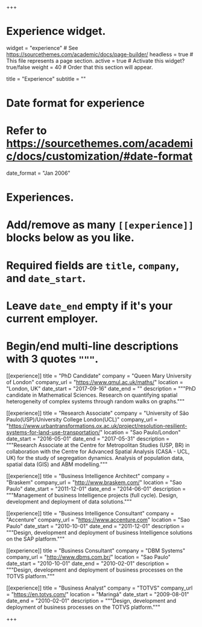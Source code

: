 +++
# Experience widget.
widget = "experience"  # See https://sourcethemes.com/academic/docs/page-builder/
headless = true  # This file represents a page section.
active = true  # Activate this widget? true/false
weight = 40  # Order that this section will appear.

title = "Experience"
subtitle = ""

# Date format for experience
#   Refer to https://sourcethemes.com/academic/docs/customization/#date-format
date_format = "Jan 2006"

# Experiences.
#   Add/remove as many `[[experience]]` blocks below as you like.
#   Required fields are `title`, `company`, and `date_start`.
#   Leave `date_end` empty if it's your current employer.
#   Begin/end multi-line descriptions with 3 quotes `"""`.

[[experience]]
  title = "PhD Candidate"
  company = "Queen Mary University of London"
  company_url = "https://www.qmul.ac.uk/maths/"
  location = "London, UK"
  date_start = "2017-09-16"
  date_end = ""
  description = """PhD candidate in Mathematical Sciences. Research on quantifying spatial heterogeneity of complex systems through random walks on graphs."""

[[experience]]
  title = "Research Associate"
  company = "University of São Paulo(USP)/University College London(UCL)"
  company_url = "https://www.urbantransformations.ox.ac.uk/project/resolution-resilient-systems-for-land-use-transportation/"
  location = "Sao Paulo/London"
  date_start = "2016-05-01"
  date_end = "2017-05-31"
  description = """Research Associate at the Centre for Metropolitan Studies (USP, BR) in collaboration with the Centre for Advanced Spatial Analysis (CASA - UCL, UK) for the study of segregation dynamics. Analysis of population data, spatial data (GIS) and ABM modelling."""

[[experience]]
  title = "Business Intelligence Architect"
  company = "Braskem"
  company_url = "http://www.braskem.com/"
  location = "Sao Paulo"
  date_start = "2011-12-01"
  date_end = "2014-06-01"
  description = """Management of business Intelligence projects (full cycle). Design, development and deployment of data solutions."""

[[experience]]
  title = "Business Intelligence Consultant"
  company = "Accenture"
  company_url = "https://www.accenture.com"
  location = "Sao Paulo"
  date_start = "2010-10-01"
  date_end = "2011-12-01"
  description = """Design, development and deployment of business Intelligence solutions on the SAP platform."""

[[experience]]
  title = "Business Consultant"
  company = "DBM Systems"
  company_url = "http://www.dbms.com.br/"
  location = "Sao Paulo"
  date_start = "2010-10-01"
  date_end = "2010-02-01"
  description = """Design, development and deployment of business processes on the TOTVS platform."""

[[experience]]
  title = "Business Analyst"
  company = "TOTVS"
  company_url = "https://en.totvs.com/"
  location = "Maringá"
  date_start = "2009-08-01"
  date_end = "2010-02-01"
  description = """Design, development and deployment of business processes on the TOTVS platform."""

+++
